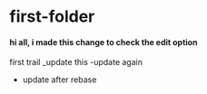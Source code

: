 # first-folder
#### hi all, i made this change to check the edit option
first trail 
_update this
-update again
- update after rebase